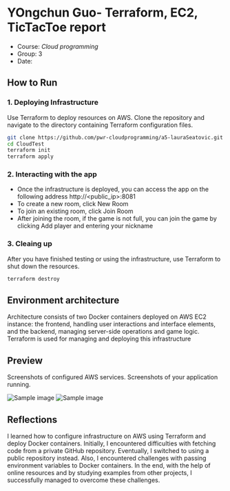 # YOngchun Guo- Terraform, EC2, TicTacToe report

- Course: *Cloud programming*
- Group: 3
- Date:

## How to Run

### 1. Deploying Infrastructure
Use Terraform to deploy resources on AWS. Clone the repository and navigate to the directory containing Terraform configuration files.
```sh
git clone https://github.com/pwr-cloudprogramming/a5-lauraSeatovic.git
cd CloudTest
terraform init
terraform apply
```
### 2. Interacting with the app
- Once the infrastructure is deployed, you can access the app on the following address http://<public_ip>:8081
- To create a new room, click New Room
- To join an existing room, click Join Room
- After joining the room, if the game is not full, you can join the game by clicking Add player and entering your nickname

### 3. Cleaing up
After you have finished testing or using the infrastructure, use Terraform to shut down the resources.

```sh
terraform destroy
```

## Environment architecture

Architecture consists of two Docker containers deployed on AWS EC2 instance: the frontend, handling user interactions and interface elements, and the backend, managing server-side operations and game logic. Terraform is used for managing and deploying this infrastructure

## Preview

Screenshots of configured AWS services. Screenshots of your application running.

![Sample image](images/img1.png)
![Sample image](images/img2.png)

## Reflections

I learned how to configure infrastructure on AWS using Terraform and deploy Docker containers. Initially, I encountered difficulties with fetching code from a private GitHub repository. Eventually, I switched to using a public repository instead. Also, I encountered challenges with passing environment variables to Docker containers. In the end, with the help of online resources and by studying examples from other projects, I successfully managed to overcome these challenges.

